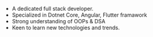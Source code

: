 - A dedicated full stack developer.
- Specialized in Dotnet Core, Angular, Flutter framawork
- Strong understanding of OOPs & DSA
- Keen to learn new technologies and trends.

<!---
Rashedujjaman/Rashedujjaman is a ✨ special ✨ repository because its `README.md` (this file) appears on your GitHub profile.
You can click the Preview link to take a look at your changes.
--->
